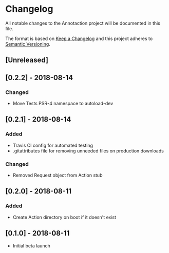 # Changelog
All notable changes to the Annotaction project will be documented in this file.

The format is based on [Keep a Changelog](http://keepachangelog.com/en/1.0.0/)
and this project adheres to [Semantic Versioning](http://semver.org/spec/v2.0.0.html).

## [Unreleased]

## [0.2.2] - 2018-08-14
### Changed
- Move Tests PSR-4 namespace to autoload-dev

## [0.2.1] - 2018-08-14
### Added
- Travis CI config for automated testing
- .gitattributes file for removing unneeded files on production downloads

### Changed
- Removed Request object from Action stub

## [0.2.0] - 2018-08-11
### Added
- Create Action directory on boot if it doesn't exist

## [0.1.0] - 2018-08-11
- Initial beta launch
